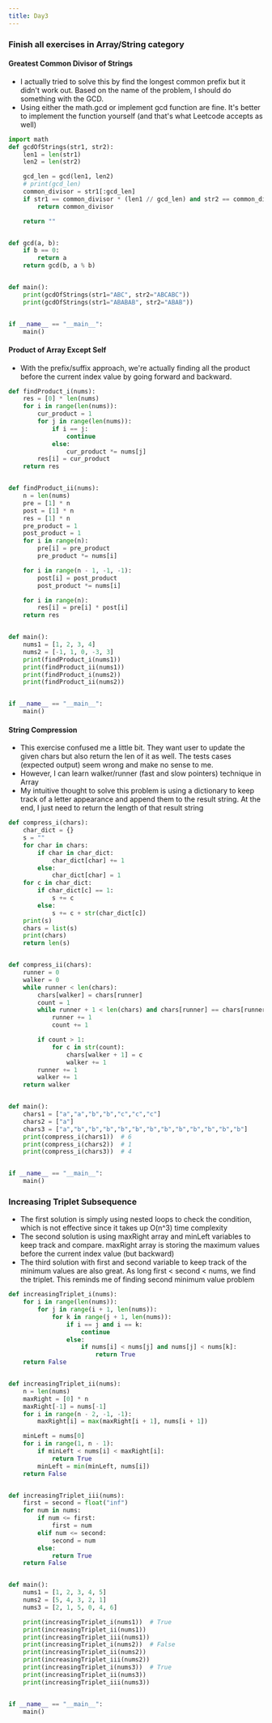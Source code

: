 ```yaml
---
title: Day3 
---
```


### Finish all exercises in Array/String category 

#### Greatest Common Divisor of Strings
- I actually tried to solve this by find the longest common prefix but it didn't work out. Based on the name of the problem, I should do something with the GCD. 
- Using either the math.gcd or implement gcd function are fine. It's better to implement the function yourself (and that's what Leetcode accepts as well)

```python
import math
def gcdOfStrings(str1, str2):
    len1 = len(str1)
    len2 = len(str2)

    gcd_len = gcd(len1, len2)
    # print(gcd_len)
    common_divisor = str1[:gcd_len]
    if str1 == common_divisor * (len1 // gcd_len) and str2 == common_divisor * (len2 // gcd_len):
        return common_divisor

    return ""


def gcd(a, b):
    if b == 0:
        return a
    return gcd(b, a % b)


def main():
    print(gcdOfStrings(str1="ABC", str2="ABCABC"))
    print(gcdOfStrings(str1="ABABAB", str2="ABAB"))


if __name__ == "__main__":
    main()
```

#### Product of Array Except Self
 
- With the prefix/suffix approach, we're actually finding all the product before the current index value by going forward and backward. 


```python
def findProduct_i(nums):
    res = [0] * len(nums)
    for i in range(len(nums)):
        cur_product = 1
        for j in range(len(nums)):
            if i == j:
                continue
            else:
                cur_product *= nums[j]
        res[i] = cur_product
    return res


def findProduct_ii(nums):
    n = len(nums)
    pre = [1] * n
    post = [1] * n
    res = [1] * n
    pre_product = 1
    post_product = 1
    for i in range(n):
        pre[i] = pre_product
        pre_product *= nums[i]

    for i in range(n - 1, -1, -1):
        post[i] = post_product
        post_product *= nums[i]

    for i in range(n):
        res[i] = pre[i] * post[i]
    return res


def main():
    nums1 = [1, 2, 3, 4]
    nums2 = [-1, 1, 0, -3, 3]
    print(findProduct_i(nums1))
    print(findProduct_ii(nums1))
    print(findProduct_i(nums2))
    print(findProduct_ii(nums2))


if __name__ == "__main__":
    main()
```

#### String Compression

- This exercise confused me a little bit. They want user to update the given chars but also return the len of it as well. The tests cases (expected output) seem wrong and make no sense to me. 
- However, I can learn walker/runner (fast and slow pointers) technique in Array
- My intuitive thought to solve this problem is using a dictionary to keep track of a letter appearance and append them to the result string. At the end, I just need to return the length of that result string

```python
def compress_i(chars):
    char_dict = {}
    s = ""
    for char in chars:
        if char in char_dict:
            char_dict[char] += 1
        else:
            char_dict[char] = 1
    for c in char_dict:
        if char_dict[c] == 1:
            s += c
        else:
            s += c + str(char_dict[c])
    print(s)
    chars = list(s)
    print(chars)
    return len(s)


def compress_ii(chars):
    runner = 0
    walker = 0
    while runner < len(chars):
        chars[walker] = chars[runner]
        count = 1
        while runner + 1 < len(chars) and chars[runner] == chars[runner + 1]:
            runner += 1
            count += 1

        if count > 1:
            for c in str(count):
                chars[walker + 1] = c
                walker += 1
        runner += 1
        walker += 1
    return walker


def main():
    chars1 = ["a","a","b","b","c","c","c"]
    chars2 = ["a"]
    chars3 = ["a","b","b","b","b","b","b","b","b","b","b","b","b"]
    print(compress_i(chars1))  # 6
    print(compress_i(chars2))  # 1
    print(compress_i(chars3))  # 4


if __name__ == "__main__":
    main()
```

### Increasing Triplet Subsequence
- The first solution is simply using nested loops to check the condition, which is not effective since it takes up O(n^3) time complexity
- The second solution is using maxRight array and minLeft variables to keep track and compare. maxRight array is storing the maximum values before the current index value (but backward)
- The third solution with first and second variable to keep track of the minimum values are also great. As long first < second < nums, we find the triplet. This reminds me of finding second minimum value problem

```python
def increasingTriplet_i(nums):
    for i in range(len(nums)):
        for j in range(i + 1, len(nums)):
            for k in range(j + 1, len(nums)):
                if i == j and i == k:
                    continue
                else:
                    if nums[i] < nums[j] and nums[j] < nums[k]:
                        return True
    return False


def increasingTriplet_ii(nums):
    n = len(nums)
    maxRight = [0] * n
    maxRight[-1] = nums[-1]
    for i in range(n - 2, -1, -1):
        maxRight[i] = max(maxRight[i + 1], nums[i + 1])

    minLeft = nums[0]
    for i in range(1, n - 1):
        if minLeft < nums[i] < maxRight[i]:
            return True
        minLeft = min(minLeft, nums[i])
    return False


def increasingTriplet_iii(nums):
    first = second = float("inf")
    for num in nums:
        if num <= first:
            first = num
        elif num <= second:
            second = num
        else:
            return True
    return False


def main():
    nums1 = [1, 2, 3, 4, 5]
    nums2 = [5, 4, 3, 2, 1]
    nums3 = [2, 1, 5, 0, 4, 6]

    print(increasingTriplet_i(nums1))  # True
    print(increasingTriplet_ii(nums1))
    print(increasingTriplet_iii(nums1))
    print(increasingTriplet_i(nums2))  # False
    print(increasingTriplet_ii(nums2))
    print(increasingTriplet_iii(nums2))
    print(increasingTriplet_i(nums3))  # True
    print(increasingTriplet_ii(nums3))
    print(increasingTriplet_iii(nums3))


if __name__ == "__main__":
    main()
```